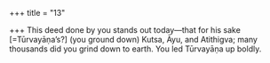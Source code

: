 +++
title = "13"

+++
This deed done by you stands out today—that for his sake
[=Tūrvayāṇa’s?] (you ground down) Kutsa, Āyu, and Atithigva;
many thousands did you grind down to earth. You led Tūrvayāṇa up  boldly.